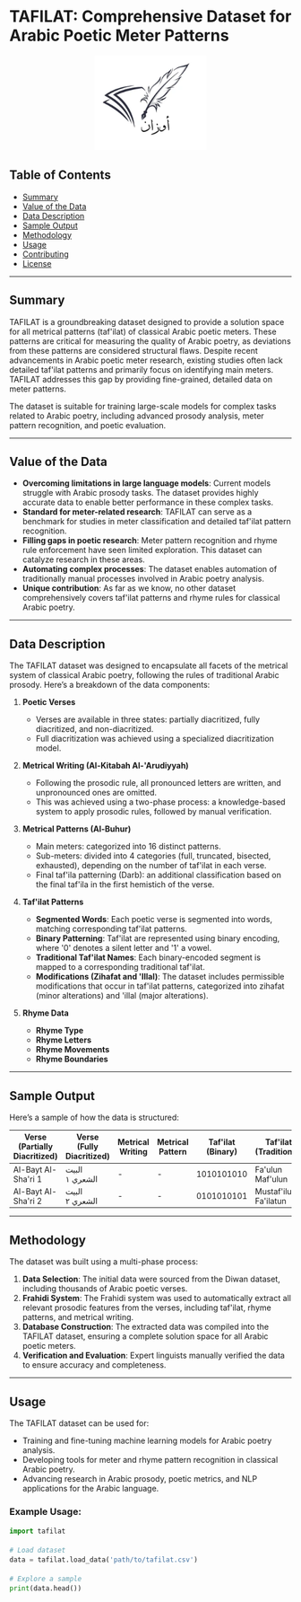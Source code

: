 # TAFILAT: Comprehensive Dataset for Arabic Poetic Meter Patterns

 <p align="center"> 
 <img src = "https://raw.githubusercontent.com/droaas/Awzan/main/images/AwzanLogo.png" width = "200px"/>
 </p>

## Table of Contents
- [Summary](#summary)
- [Value of the Data](#value-of-the-data)
- [Data Description](#data-description)
- [Sample Output](#sample-output)
- [Methodology](#methodology)
- [Usage](#usage)
- [Contributing](#contributing)
- [License](#license)

---

## Summary
TAFILAT is a groundbreaking dataset designed to provide a solution space for all metrical patterns (taf'ilat) of classical Arabic poetic meters. These patterns are critical for measuring the quality of Arabic poetry, as deviations from these patterns are considered structural flaws. Despite recent advancements in Arabic poetic meter research, existing studies often lack detailed taf'ilat patterns and primarily focus on identifying main meters. TAFILAT addresses this gap by providing fine-grained, detailed data on meter patterns.

The dataset is suitable for training large-scale models for complex tasks related to Arabic poetry, including advanced prosody analysis, meter pattern recognition, and poetic evaluation.

---

## Value of the Data
- **Overcoming limitations in large language models**: Current models struggle with Arabic prosody tasks. The dataset provides highly accurate data to enable better performance in these complex tasks.
- **Standard for meter-related research**: TAFILAT can serve as a benchmark for studies in meter classification and detailed taf'ilat pattern recognition.
- **Filling gaps in poetic research**: Meter pattern recognition and rhyme rule enforcement have seen limited exploration. This dataset can catalyze research in these areas.
- **Automating complex processes**: The dataset enables automation of traditionally manual processes involved in Arabic poetry analysis.
- **Unique contribution**: As far as we know, no other dataset comprehensively covers taf'ilat patterns and rhyme rules for classical Arabic poetry.

---

## Data Description
The TAFILAT dataset was designed to encapsulate all facets of the metrical system of classical Arabic poetry, following the rules of traditional Arabic prosody. Here’s a breakdown of the data components:

1. **Poetic Verses**
   - Verses are available in three states: partially diacritized, fully diacritized, and non-diacritized.
   - Full diacritization was achieved using a specialized diacritization model.

2. **Metrical Writing (Al-Kitabah Al-'Arudiyyah)**
   - Following the prosodic rule, all pronounced letters are written, and unpronounced ones are omitted. 
   - This was achieved using a two-phase process: a knowledge-based system to apply prosodic rules, followed by manual verification.

3. **Metrical Patterns (Al-Buhur)**
   - Main meters: categorized into 16 distinct patterns.
   - Sub-meters: divided into 4 categories (full, truncated, bisected, exhausted), depending on the number of taf'ilat in each verse.
   - Final taf'ila patterning (Darb): an additional classification based on the final taf'ila in the first hemistich of the verse.

4. **Taf'ilat Patterns**
   - **Segmented Words**: Each poetic verse is segmented into words, matching corresponding taf'ilat patterns.
   - **Binary Patterning**: Taf'ilat are represented using binary encoding, where '0' denotes a silent letter and '1' a vowel.
   - **Traditional Taf'ilat Names**: Each binary-encoded segment is mapped to a corresponding traditional taf'ilat.
   - **Modifications (Zihafat and 'Illal)**: The dataset includes permissible modifications that occur in taf'ilat patterns, categorized into zihafat (minor alterations) and 'illal (major alterations).

5. **Rhyme Data**
   - **Rhyme Type**
   - **Rhyme Letters**
   - **Rhyme Movements**
   - **Rhyme Boundaries**

---

## Sample Output
Here’s a sample of how the data is structured:

| Verse (Partially Diacritized) | Verse (Fully Diacritized) | Metrical Writing | Metrical Pattern | Taf'ilat (Binary) | Taf'ilat (Traditional) | Zihafat | 'Illal | Rhyme | Rhyme Type |
|-------------------------------|---------------------------|------------------|------------------|-------------------|------------------------|---------|--------|-------|------------|
| Al-Bayt Al-Sha'ri 1            | البيت الشعري ١            | -                | -                | 1010101010        | Fa'ulun Maf'ulun       | -       | -      | -     | -          |
| Al-Bayt Al-Sha'ri 2            | البيت الشعري ٢            | -                | -                | 0101010101        | Mustaf'ilun Fa'ilatun  | -       | -      | -     | -          |

---

## Methodology
The dataset was built using a multi-phase process:

1. **Data Selection**: The initial data were sourced from the Diwan dataset, including thousands of Arabic poetic verses.
2. **Frahidi System**: The Frahidi system was used to automatically extract all relevant prosodic features from the verses, including taf'ilat, rhyme patterns, and metrical writing.
3. **Database Construction**: The extracted data was compiled into the TAFILAT dataset, ensuring a complete solution space for all Arabic poetic meters.
4. **Verification and Evaluation**: Expert linguists manually verified the data to ensure accuracy and completeness.

---

## Usage
The TAFILAT dataset can be used for:
- Training and fine-tuning machine learning models for Arabic poetry analysis.
- Developing tools for meter and rhyme pattern recognition in classical Arabic poetry.
- Advancing research in Arabic prosody, poetic metrics, and NLP applications for the Arabic language.

### Example Usage:
```python
import tafilat

# Load dataset
data = tafilat.load_data('path/to/tafilat.csv')

# Explore a sample
print(data.head())
